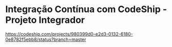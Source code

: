 # Integração Contínua com CodeShip - Projeto Integrador

https://codeship.com/projects/980399d0-e2d3-0132-6180-0e8782f5ebb8/status?branch=master